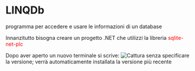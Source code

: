 # LINQDb
programma per accedere e usare le informazioni di un database

Innanzitutto bisogna creare un progetto .NET che utilizzi la libreria <span style="color:red">sqlite-net-plc</span>

Dopo aver aperto un nuovo terminale si scrive:
![Cattura](https://github.com/AgoRoss/LINQDb/assets/116869835/ab772f90-32b8-4641-8aa6-e876a9cd030e)
senza specificare la versione; verrà automaticamente installata la versione più recente
